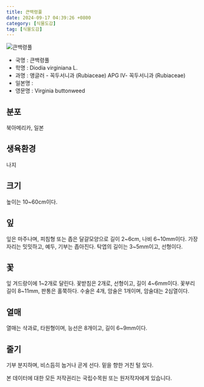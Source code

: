 ```yaml
---
title: 큰백령풀
date: 2024-09-17 04:39:26 +0800
category: [식물도감]
tag: [식물도감]
---
```




![큰백령풀](/fileUpload/plants/basic/Rubiaceae/Diodia/P000000864/P000000864_202205_1_th2.jpg)
- 국명 : 큰백령풀
- 학명 : Diodia virginiana L.
- 과명 : 앵글러 - 꼭두서니과 (Rubiaceae) APG Ⅳ- 꼭두서니과 (Rubiaceae)
- 일본명 : 
- 영문명 : Virginia buttonweed


## 분포
북아메리카, 일본 
## 생육환경
나지 
## 크기
높이는 10~60cm이다.
## 잎
잎은 마주나며, 피침형 또는 좁은 달걀모양으로 길이 2~6cm, 나비 6~10mm이다. 가장자리는 밋밋하고, 예두, 기부는 좁아진다. 탁엽의 길이는 3~5mm이고, 선형이다.
## 꽃
잎 겨드랑이에 1~2개로 달린다. 꽃받침은 2개로, 선형이고, 길이 4~6mm이다. 꽃부리 길이 8~11mm, 판통은 홀쭉하다. 수술은 4개, 암술은 1개이며, 암술대는 2심열이다.
## 열매
열매는 삭과로, 타원형이며, 능선은 8개이고, 길이 6~9mm이다.
## 줄기
기부 분지하며, 비스듬히 눕거나 곧게 선다. 밑을 향한 거친 털 있다.






본 데이터에 대한 모든 저작권리는 국립수목원 또는 원저작자에게 있습니다.
